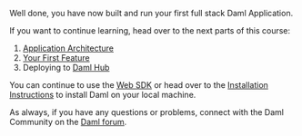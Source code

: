 Well done, you have now built and run your first full stack Daml Application.

If you want to continue learning, head over to the next parts of this course:

1. [Application Architecture](https://docs.daml.com/getting-started/app-architecture.html)
1. [Your First Feature](https://daml.com/learn/getting-started/your-first-feature/)
1. Deploying to [Daml Hub](https://www.daml.com/learn/getting-started/deploy-to-dabl/)

You can continue to use the [Web SDK](https://www.daml.com/websdk) or head over to the [Installation Instructions](https://docs.daml.com/getting-started/installation.html) to install Daml on your local machine.

As always, if you have any questions or problems, connect with the Daml Community on the [Daml
forum](https://discuss.daml.com).
